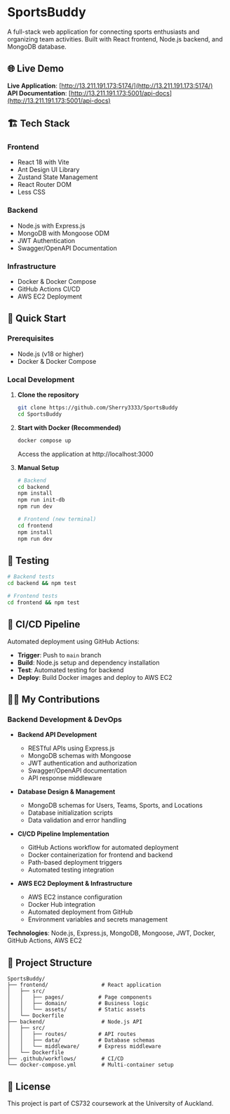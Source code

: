 # SportsBuddy

A full-stack web application for connecting sports enthusiasts and organizing team activities. Built with React frontend, Node.js backend, and MongoDB database.

## 🌐 Live Demo

**Live Application**: [http://13.211.191.173:5174/](http://13.211.191.173:5174/)  
**API Documentation**: [http://13.211.191.173:5001/api-docs](http://13.211.191.173:5001/api-docs)

## 🏗️ Tech Stack

### Frontend
- React 18 with Vite
- Ant Design UI Library
- Zustand State Management
- React Router DOM
- Less CSS

### Backend
- Node.js with Express.js
- MongoDB with Mongoose ODM
- JWT Authentication
- Swagger/OpenAPI Documentation

### Infrastructure
- Docker & Docker Compose
- GitHub Actions CI/CD
- AWS EC2 Deployment

## 🚀 Quick Start

### Prerequisites
- Node.js (v18 or higher)
- Docker & Docker Compose

### Local Development

1. **Clone the repository**
   ```bash
   git clone https://github.com/Sherry3333/SportsBuddy
   cd SportsBuddy
   ```

2. **Start with Docker (Recommended)**
   ```bash
   docker compose up
   ```
   Access the application at http://localhost:3000

3. **Manual Setup**
   ```bash
   # Backend
   cd backend
   npm install
   npm run init-db
   npm run dev

   # Frontend (new terminal)
   cd frontend
   npm install
   npm run dev
   ```

## 🧪 Testing

```bash
# Backend tests
cd backend && npm test

# Frontend tests
cd frontend && npm test
```

## 🔄 CI/CD Pipeline

Automated deployment using GitHub Actions:
- **Trigger**: Push to `main` branch
- **Build**: Node.js setup and dependency installation
- **Test**: Automated testing for backend
- **Deploy**: Build Docker images and deploy to AWS EC2

## 👨‍💻 My Contributions

### Backend Development & DevOps

- **Backend API Development**
  - RESTful APIs using Express.js
  - MongoDB schemas with Mongoose
  - JWT authentication and authorization
  - Swagger/OpenAPI documentation
  - API response middleware

- **Database Design & Management**
  - MongoDB schemas for Users, Teams, Sports, and Locations
  - Database initialization scripts
  - Data validation and error handling

- **CI/CD Pipeline Implementation**
  - GitHub Actions workflow for automated deployment
  - Docker containerization for frontend and backend
  - Path-based deployment triggers
  - Automated testing integration

- **AWS EC2 Deployment & Infrastructure**
  - AWS EC2 instance configuration
  - Docker Hub integration
  - Automated deployment from GitHub
  - Environment variables and secrets management

**Technologies**: Node.js, Express.js, MongoDB, Mongoose, JWT, Docker, GitHub Actions, AWS EC2

## 📁 Project Structure

```
SportsBuddy/
├── frontend/                 # React application
│   ├── src/
│   │   ├── pages/           # Page components
│   │   ├── domain/          # Business logic
│   │   └── assets/          # Static assets
│   └── Dockerfile
├── backend/                  # Node.js API
│   ├── src/
│   │   ├── routes/          # API routes
│   │   ├── data/            # Database schemas
│   │   └── middleware/      # Express middleware
│   └── Dockerfile
├── .github/workflows/        # CI/CD
└── docker-compose.yml        # Multi-container setup
```

## 📝 License

This project is part of CS732 coursework at the University of Auckland.